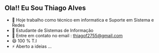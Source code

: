 ## Ola!! Eu Sou Thiago Alves

- 🔭 Hoje trabalho como técnico em informatica e Suporte em Sistema e Redes
- 🌱 Estudante de Sistemas de Informação 
- 💬 Entre em contato no email : thiagof2755@gmail.com
- 😄 100 % T.I  
- ⚡ Aberto a ideias ...

